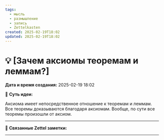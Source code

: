 ```yaml
---
tags:
  - мысль
  - размышление
  - запись
  - Zettelkasten
created: 2025-02-19T18:02
updated: 2025-02-19T18:02
---
```

# 💡  [Зачем аксиомы теоремам и леммам?]

**Дата и время создания:** 2025-02-19 18:02

 💫 **Суть идеи:**
 
Аксиома имеет непосредственное отношение к теоремам и леммам. Все теоремы доказываются благодаря аксиомам.
Вообще, по сути все теоремы произошли от аксиом.
- - -

🔗 **Связанные Zettel заметки:**



------
